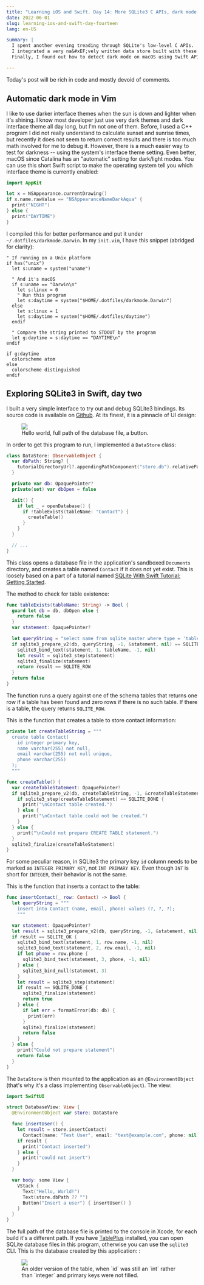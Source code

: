 ```yaml
---
title: "Learning iOS and Swift. Day 14: More SQLite3 C APIs, dark mode detection"
date: 2022-06-01
slug: learning-ios-and-swift-day-fourteen
lang: en-US

summary: |
  I spent another evening treading through SQLite's low-level C APIs.
  I integrated a very na&#xEF;vely written data store built with these APIs into a simple iOS GUI app.
  Finally, I found out how to detect dark mode on macOS using Swift APIs.

---
```


Today's post will be rich in code and mostly devoid of comments.

## Automatic dark mode in Vim

I like to use darker interface themes when the sun is down and lighter when it's shining.
I know most developer just use very dark themes and dark interface theme all day long, but I'm not one of them.
Before, I used a C++ program I did not really understand to calculate sunset and sunrise times, but recently it does not seem to return correct results and there is too much math involved for me to debug it.
However, there is a much easier way to test for darkness -- using the system's interface theme setting.
Even better, macOS since Catalina has an "automatic" setting for dark/light modes.
You can use this short Swift script to make the operating system tell you which interface theme is currently enabled:

```swift
import AppKit

let x = NSAppearance.currentDrawing()
if x.name.rawValue == "NSAppearanceNameDarkAqua" {
  print("NIGHT")
} else {
  print("DAYTIME")
}
```

I compiled this for better performance and put it under `~/.dotfiles/darkmode.Darwin`.
In my `init.vim`, I have this snippet (abridged for clarity):

```vim
" If running on a Unix platform
if has("unix")
  let s:uname = system("uname")

  " And it's macOS
  if s:uname == "Darwin\n"
    let s:linux = 0
    " Run this program
    let s:daytime = system("$HOME/.dotfiles/darkmode.Darwin")
  else
    let s:linux = 1
    let s:daytime = system("$HOME/.dotfiles/daytime")
  endif

  " Compare the string printed to STDOUT by the program
  let g:daytime = s:daytime == "DAYTIME\n"
endif

if g:daytime 
  colorscheme atom
else
  colorscheme distinguished
endif
```

## Exploring SQLite3 in Swift, day two

I built a very simple interface to try out and debug SQLite3 bindings.
Its source code is available on [Github](https://github.com/moroz/ios-practice/tree/master/SQLiteTest).
At its finest, it is a pinnacle of UI design:

<figure class="bordered-figure">
<img src="/images/ios-14/db-facing-app.webp" />
<figcaption>Hello world, full path of the database file, a button.</figcaption>
</figure>

In order to get this program to run, I implemented a `DataStore` class:

```swift
class DataStore: ObservableObject {
  var dbPath: String? {
    tutorialDirectoryUrl?.appendingPathComponent("store.db").relativePath
  }

  private var db: OpaquePointer?
  private(set) var dbOpen = false

  init() {
    if let _ = openDatabase() {
      if !tableExists(tableName: "Contact") {
        createTable()
      }
    }
  }

  // ...
}
```

This class opens a database file in the application's sandboxed `Documents` directory, and creates a table named `Contact` if it does not yet exist.
This is loosely based on a part of a tutorial named [SQLite With Swift Tutorial: Getting Started](https://www.raywenderlich.com/6620276-sqlite-with-swift-tutorial-getting-started).

The method to check for table existence:

```swift
func tableExists(tableName: String) -> Bool {
  guard let db = db, dbOpen else {
    return false
  }
  var statement: OpaquePointer?

  let queryString = "select name from sqlite_master where type = 'table' and name = ?;"
  if sqlite3_prepare_v2(db, queryString, -1, &statement, nil) == SQLITE_OK {
    sqlite3_bind_text(statement, 1, tableName, -1, nil)
    let result = sqlite3_step(statement)
    sqlite3_finalize(statement)
    return result == SQLITE_ROW
  }
  return false
}
```

The function runs a query against one of the schema tables that returns one row if a table has been found and zero rows if there is no such table.
If there is a table, the query returns `SQLITE_ROW`.

This is the function that creates a table to store contact information:

```swift
private let createTableString = """
  create table Contact(
    id integer primary key,
    name varchar(255) not null,
    email varchar(255) not null unique,
    phone varchar(255)
  );
  """

func createTable() {
  var createTableStatement: OpaquePointer?
  if sqlite3_prepare_v2(db, createTableString, -1, &createTableStatement, nil) == SQLITE_OK {
    if sqlite3_step(createTableStatement) == SQLITE_DONE {
      print("\nContact table created.")
    } else {
      print("\nContact table could not be created.")
    }
  } else {
    print("\nCould not prepare CREATE TABLE statement.")
  }
  sqlite3_finalize(createTableStatement)
}
```

For some peculiar reason, in SQLite3 the primary key `id` column needs to be marked as `INTEGER PRIMARY KEY`, not `INT PRIMARY KEY`. Even though `INT` is short for `INTEGER`, their behavior is not the same.

This is the function that inserts a contact to the table:

```swift
func insertContact(_ row: Contact) -> Bool {
  let queryString = """
    insert into Contact (name, email, phone) values (?, ?, ?);
    """

  var statement: OpaquePointer?
  let result = sqlite3_prepare_v2(db, queryString, -1, &statement, nil)
  if result == SQLITE_OK {
    sqlite3_bind_text(statement, 1, row.name, -1, nil)
    sqlite3_bind_text(statement, 2, row.email, -1, nil)
    if let phone = row.phone {
      sqlite3_bind_text(statement, 3, phone, -1, nil)
    } else {
      sqlite3_bind_null(statement, 3)
    }
    let result = sqlite3_step(statement)
    if result == SQLITE_DONE {
      sqlite3_finalize(statement)
      return true
    } else {
      if let err = formatError(db: db) {
        print(err)
      }
      sqlite3_finalize(statement)
      return false
    }
  } else {
    print("Could not prepare statement")
    return false
  }
}
```

The `DataStore` is then mounted to the application as an `@EnvironmentObject` (that's why it's a class implementing `ObservableObject`).
The view:

```swift
import SwiftUI

struct DatabaseView: View {
  @EnvironmentObject var store: DataStore

  func insertUser() {
    let result = store.insertContact(
      Contact(name: "Test User", email: "test@example.com", phone: nil))
    if result {
      print("Contact inserted")
    } else {
      print("could not insert")
    }
  }

  var body: some View {
    VStack {
      Text("Hello, World!")
      Text(store.dbPath ?? "")
      Button("Insert a user") { insertUser() }
    }
  }
}
```

The full path of the database file is printed to the console in Xcode, for each build it's a different path.
If you have [TablePlus](https://tableplus.com/) installed, you can open SQLite database files in this program, otherwise you can use the `sqlite3` CLI.
This is the database created by this application: :

<figure>
<img src="/images/ios-14/db-schema-in-tableplus.webp" />
<figcaption>An older version of the table, when `id` was still an `int` rather than `integer` and primary keys were not filled.</figcaption>
</figure>

